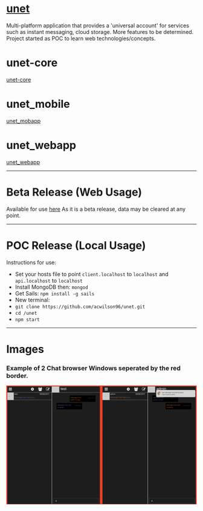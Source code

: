# [unet](https://acwilson96.github.io/unet/)
Multi-platform application that provides a 'universal account' for services such as instant messaging, cloud storage. More features to be determined. Project started as POC to learn web technologies/concepts.

# unet-core
[unet-core](https://github.com/acwilson96/unet-core)

# unet_mobile
[unet_mobapp](https://github.com/acwilson96/unet_mobile)

# unet_webapp
[unet_webapp](https://github.com/acwilson96/unet_webapp)

---

# Beta Release (Web Usage)
Available for use [here](https://acwilson96.github.io/unet_webapp/build/)
As it is a beta release, data may be cleared at any point.

---

# POC Release (Local Usage)
Instructions for use:

* Set your hosts file to point `client.localhost` to `localhost` and `api.localhost` to `localhost`
* Install MongoDB then: `mongod`
* Get Sails: `npm install -g sails`
* New terminal:
* `git clone https://github.com/acwilson96/unet.git`
* `cd /unet`
* `npm start`

---

# Images

### Example of 2 Chat browser Windows seperated by the red border.
![Split Screen Chat Example](https://github.com/acwilson96/unet/blob/master/unet_chat.png "Split Screen Chat Windows")
